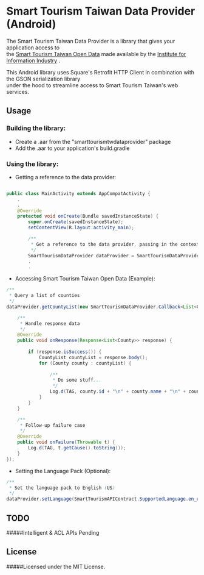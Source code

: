 # Smart Tourism Taiwan Data Provider (Android)
The Smart Tourism Taiwan Data Provider is a library that gives your application access to  
the [Smart Tourism Taiwan Open Data](http://www.hackathon.vztaiwan.com/swagger.html) made available by the [Institute for Information Industry](http://www.iii.org.tw/Default.aspx) .

This Android library uses Square's Retrofit HTTP Client in combination with the GSON serialization library  
under the hood to streamline access to Smart Tourism Taiwan's web services.

## Usage
### Building the library:
* Create a .aar from the "smarttourismtwdataprovider" package
* Add the .aar to your application's build.gradle

### Using the library:
* Getting a reference to the data provider:
```Java

public class MainActivity extends AppCompatActivity {
    .
    .
    @Override
    protected void onCreate(Bundle savedInstanceState) {
        super.onCreate(savedInstanceState);
        setContentView(R.layout.activity_main);

        /**
         * Get a reference to the data provider, passing in the context 
         */
        SmartTourismDataProvider dataProvider = SmartTourismDataProvider.getInstance(this);
        .
        .
```
* Accessing Smart Tourism Taiwan Open Data (Example):
```Java
/**
 * Query a list of counties
 */
dataProvider.getCountyList(new SmartTourismDataProvider.Callback<List<County>>() {

    /**
     * Handle response data
     */ 
    @Override
    public void onResponse(Response<List<County>> response) {
    
        if (response.isSuccess()) {
            CountyList countyList = response.body();
            for (County county : countyList) {
                
                /**
                 * Do some stuff...
                 */
                Log.d(TAG, county.id + "\n" + county.name + "\n" + county.region);
            }
        }
    }

    /**
     * Follow-up failure case
     */
    @Override
    public void onFailure(Throwable t) {
        Log.d(TAG, t.getCause().toString());
    }
});

```
* Setting the Language Pack (Optional):
```Java
/**
 * Set the language pack to English (US)
 */
dataProvider.setLanguage(SmartTourismAPIContract.SupportedLanguage.en_us);
```


## TODO
#####Intelligent & ACL APIs Pending

## License
#####Licensed under the MIT License.
